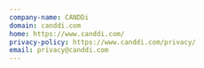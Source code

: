 ```yaml
---
company-name: CANDDi
domain: canddi.com
home: https://www.canddi.com/
privacy-policy: https://www.canddi.com/privacy/
email: privacy@canddi.com
---
```




